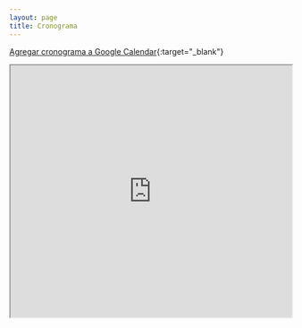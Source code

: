 ```yaml
---
layout: page
title: Cronograma
---
```


[Agregar cronograma a Google Calendar](){:target="_blank"}

<iframe width="100%" height="450vh" src="https://docs.google.com/spreadsheets/d/e/2PACX-1vRZ68dZ25ypM3xXSUDg1fPD3Svx9SasAPhfCTw1uoDXyBFGZ8V3qrcqk3CLyYFmNTP0MRqVQQ_tf8ut/pubhtml?gid=1609411607&amp;single=true&amp;widget=true&amp;headers=false&range=A:L"></iframe>
